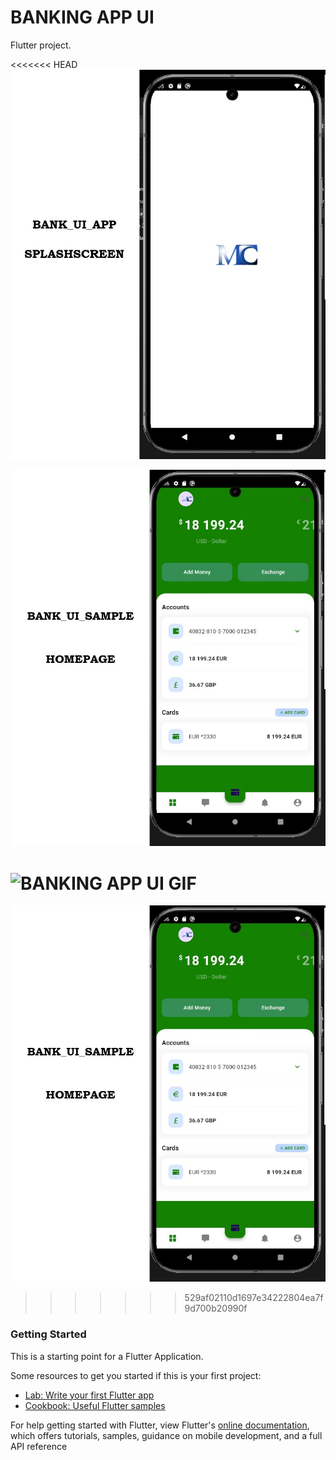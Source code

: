 # BANKING APP UI

Flutter project.

<<<<<<< HEAD
![BANKING APP UI](https://github.com/Arimir727/bank_app0/blob/main/assets/app_images/md_Bank_App_UI_SAMPLE%20(Spashscreen).png)

![BANKING APP UI](https://github.com/Arimir727/bank_app0/blob/main/assets/app_images/md_Bank_App_UI_SAMPLE%20(Homescreen).png)

![BANKING APP UI GIF](https://github.com/Arimir727/bank_app0/blob/main/assets/app_images/BANK_APP_UI003.gif)
=======
![BANKING APP UI](https://github.com/Arimir727/bank_app0/blob/main/assets/app_images/md_Bank_App_UI_SAMPLE%20(Homescreen).png)
>>>>>>> 529af02110d1697e34222804ea7f9d700b20990f

### Getting Started
This is a starting point for a Flutter Application.

Some resources to get you started if this is your first project:

- [Lab: Write your first Flutter app](https://flutter.dev/docs/get-started/codelab)
- [Cookbook: Useful Flutter samples](https://flutter.dev/docs/cookbook)

For help getting started with Flutter, view Flutter's
[online documentation](https://flutter.dev/docs), which offers tutorials,
samples, guidance on mobile development, and a full API reference
